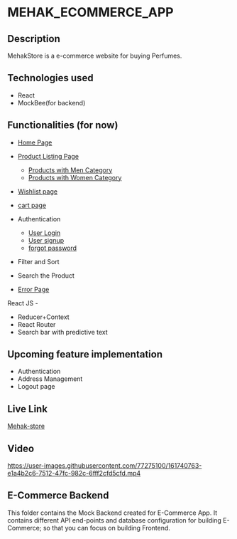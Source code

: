 # MEHAK_ECOMMERCE_APP


 ## Description
 
 MehakStore is a e-commerce website for buying Perfumes.
 
 ## Technologies used

* React
* MockBee(for backend)

## Functionalities (for now)

* [Home Page](https://mehak-store.netlify.app/)
* [Product Listing Page](https://mehak-store.netlify.app/productpage)
     * [Products with Men Category](https://mehak-store.netlify.app/productpage?category=Men)
     * [Products with Women Category](https://mehak-store.netlify.app/productpage?category=Women)
* [Wishlist page](https://mehak-store.netlify.app/wishlist) 
* [cart page](https://mehak-store.netlify.app/cart)
* Authentication
  * [User Login](https://mehak-store.netlify.app/login)
  * [User signup](https://mehak-store.netlify.app/signup)
  * [forgot password](https://mehak-store.netlify.app/forgotpassword)
  
* Filter and Sort
* Search the Product
* [Error Page](https://mehak-store.netlify.app/productpag)

React JS -

- Reducer+Context
- React Router
- Search bar with predictive text

## Upcoming feature implementation
 * Authentication
 * Address Management
 * Logout page

## Live Link
[Mehak-store](https://mehak-store.netlify.app/)

## Video

https://user-images.githubusercontent.com/77275100/161740763-e1a4b2c6-7512-47fc-982c-6fff2cfd5cfd.mp4



## E-Commerce Backend

This folder contains the Mock Backend created for E-Commerce App. It contains different API end-points and database configuration for building E-Commerce; so that you can focus on building Frontend.


